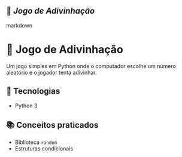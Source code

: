 ## 🎲 *Jogo de Adivinhação*
markdown
# 🎲 Jogo de Adivinhação

Um jogo simples em Python onde o computador escolhe um número aleatório e o jogador tenta adivinhar.

## 🚀 Tecnologias
- Python 3

## 📚 Conceitos praticados
- Biblioteca `random`
- Estruturas condicionais
